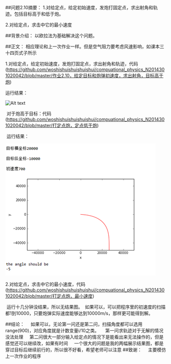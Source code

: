 ##问题2.10摘要：
  1.对给定点，给定初始速度，发炮打固定点，求出射角和轨迹。包括目标高于和低于炮。
  
  2.对给定点，求击中它的最小速度
  
##背景介绍：
  以欧拉法为基础解决这个问题。
  
##正文：
  相应理论和上一次作业一样。但是空气阻力要考虑风速影响，如课本三十四页式子所示
  
  
  
  1.对给定点，给定初始速度，发炮打固定点，求出射角和轨迹，代码(https://github.com/woshishuishuishuishui/compuational_physics_N2014301020042/blob/master/作业2.10，给定目标和炮弹初速度，求出射角，目标高于炮)
  
  运行结果：
  
  ![Alt text](https://github.com/woshishuishuishuishui/compuational_physics_N2014301020042/blob/master/炮打定点运行.png)
 
  对于炮高于目标：代码
(https://github.com/woshishuishuishuishui/compuational_physics_N2014301020042/blob/master/打定点炮，定点低于炮)

  运行结果：
  
  ![Alt text](https://github.com/woshishuishuishuishui/compuational_physics_N2014301020042/blob/master/定点低于炮的%20取负角运行.png)
  
  2.对给定点，求击中它的最小速度，代码
  (https://github.com/woshishuishuishuishui/compuational_physics_N2014301020042/blob/master/打定点炮，最小速度)
  
  运行十几分钟没结果，所以无结果图。
  如果可以，可以把程序里的初速度的扫描都1到10000，只要炮弹实际速度能够达到10000m/s，那样更可能得到解。
  
##结论：
     如果可以，无论第一问还是第二问，扫描角度都可以选用range(900)，对应角度就是计数变量i/10之类。
     第一问求轨迹对于无解的情况没法处理
     第二问很大一部分输入给定点的情况下是能看出来无法操作的，但是感觉还可以继续改，如果有时间
     一个很大的问题是我的两幅展示结果图，都是穿过目标后继续前行的，所以很不好看，希望老师可以注意
##致谢：
     主要模仿上一次作业的程序
